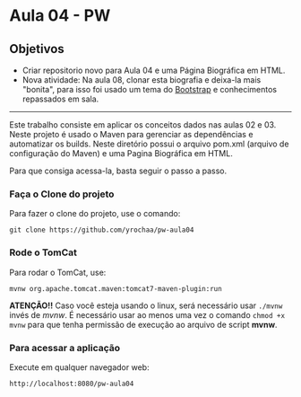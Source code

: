 # Aula 04 - PW

## Objetivos

* Criar repositorio novo para Aula 04 e uma Página Biográfica em HTML.
* Nova atividade: Na aula 08, clonar esta biografia e deixa-la mais "bonita", para isso foi usado um tema do [Bootstrap](http://getbootstrap.com.br/) e conhecimentos repassados em sala.

--------

Este trabalho consiste em aplicar os conceitos dados nas aulas 02 e 03. Neste projeto é usado o Maven para gerenciar as dependências e automatizar os builds. Neste diretório possui o arquivo pom.xml (arquivo de configuração do Maven) e uma Pagina Biográfica em HTML.

Para que consiga acessa-la, basta seguir o passo a passo.

### Faça o Clone do projeto

Para fazer o clone do projeto, use o comando:

`git clone https://github.com/yrochaa/pw-aula04`


### Rode o TomCat

Para rodar o TomCat, use:

`mvnw org.apache.tomcat.maven:tomcat7-maven-plugin:run`

**ATENÇÃO!!**
Caso você esteja usando o linux, será necessário usar `./mvnw` invés de *mvnw*.
É necessário usar ao menos uma vez o comando `chmod +x mvnw` para que tenha permissão de execução ao arquivo de script **mvnw**.

### Para acessar a aplicação

Execute em qualquer navegador web: 

`http://localhost:8080/pw-aula04`

